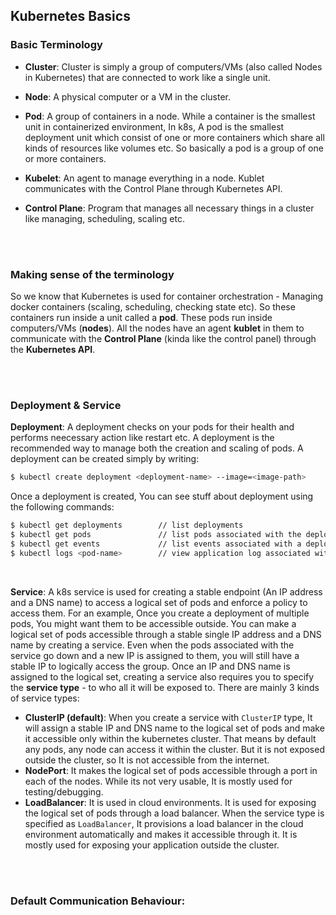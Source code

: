 ## Kubernetes Basics

### Basic Terminology

* **Cluster**: Cluster is simply a group of computers/VMs (also called Nodes in Kubernetes) that are connected to work like a single unit.

* **Node**: A physical computer or a VM in the cluster.

* **Pod**: A group of containers in a node. While a container is the smallest unit in containerized environment, In k8s, A pod is the smallest deployment unit which consist of one or more containers which share all kinds of resources like volumes etc. So basically a pod is a group of one or more containers.

* **Kubelet**: An agent to manage everything in a node. Kublet communicates with the Control Plane through Kubernetes API.

* **Control Plane**: Program that manages all necessary things in a cluster like managing, scheduling, scaling etc.

<br/><br/>

### Making sense of the terminology

So we know that Kubernetes is used for container orchestration - Managing docker containers (scaling, scheduling, checking state etc). So these containers run inside a unit called a **pod**. These pods run inside computers/VMs (**nodes**). All the nodes have an agent **kublet** in them to communicate with the **Control Plane** (kinda like the control panel) through the **Kubernetes API**.

<br/><br/>

### Deployment & Service

**Deployment**: A deployment checks on your pods for their health and performs neecessary action like restart etc. A deployment is the recommended way to manage both the creation and scaling of pods. A deployment can be created simply by writing:  
```bash
$ kubectl create deployment <deployment-name> --image=<image-path>
```

Once a deployment is created, You can see stuff about deployment using the following commands:
```bash
$ kubectl get deployments        // list deployments
$ kubectl get pods               // list pods associated with the deployment
$ kubectl get events             // list events associated with a deployment/pod
$ kubectl logs <pod-name>        // view application log associated with a pod
```

<br/>

**Service**: A k8s service is used for creating a stable endpoint (An IP address and a DNS name) to access a logical set of pods and enforce a policy to access them. For an example, Once you create a deployment of multiple pods, You might want them to be accessible outside. You can make a logical set of pods accessible through a stable single IP address and a DNS name by creating a service. Even when the pods associated with the service go down and a new IP is assigned to them, you will still have a stable IP to logically access the group. Once an IP and DNS name is assigned to the logical set, creating a service also requires you to specify the **service type** - to who all it will be exposed to.
There are mainly 3 kinds of service types:
* **ClusterIP (default)**: When you create a service with `ClusterIP` type, It will assign a stable IP and DNS name to the logical set of pods and make it accessible only within the kubernetes cluster. That means by default any pods, any node can access it within the cluster. But it is not exposed outside the cluster, so It is not accessible from the internet.
* **NodePort**: It makes the logical set of pods accessible through a port in each of the nodes. While its not very usable, It is mostly used for testing/debugging.
* **LoadBalancer**: It is used in cloud environments. It is used for exposing the logical set of pods through a load balancer. When the service type is specified as `LoadBalancer`, It provisions a load balancer in the cloud environment automatically and makes it accessible through it. It is mostly used for exposing your application outside the cluster.

<br/><br/>

### Default Communication Behaviour:
